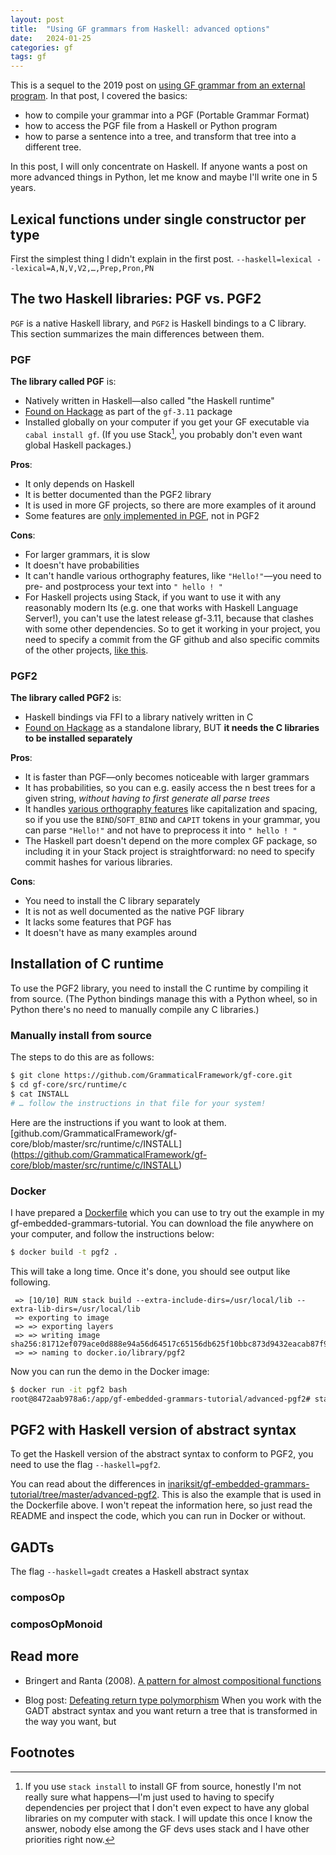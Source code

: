 ```yaml
---
layout: post
title:  "Using GF grammars from Haskell: advanced options"
date:   2024-01-25
categories: gf
tags: gf
---
```


This is a sequel to the 2019 post on [using GF grammar from an external program](../../../2019/12/12/embedding-grammars.html). In that post, I covered the basics:
- how to compile your grammar into a PGF (Portable Grammar Format)
- how to access the PGF file from a Haskell or Python program
- how to parse a sentence into a tree, and transform that tree into a different tree.

In this post, I will only concentrate on Haskell. If anyone wants a post on more advanced things in Python, let me know and maybe I'll write one in 5 years.


## Lexical functions under single constructor per type

First the simplest thing I didn't explain in the first post.
`--haskell=lexical --lexical=A,N,V,V2,…,Prep,Pron,PN`

## The two Haskell libraries: PGF vs. PGF2

`PGF` is a native Haskell library, and `PGF2` is Haskell bindings to a C library. This section summarizes the main differences between them.

### PGF
**The library called PGF** is:
- Natively written in Haskell—also called "the Haskell runtime"
- [Found on Hackage](https://hackage.haskell.org/package/gf-3.11/docs/PGF.html)  as part of the `gf-3.11` package
- Installed globally on your computer if you get your GF executable via `cabal install gf`. (If you use Stack[^1], you probably don't even want global Haskell packages.)

**Pros**:
- It only depends on Haskell
- It is better documented than the PGF2 library
- It is used in more GF projects, so there are more examples of it around
- Some features are [only implemented in PGF](https://github.com/GrammaticalFramework/gf-core/issues/131), not in PGF2

**Cons**:
- For larger grammars, it is slow
- It doesn't have probabilities
- It can't handle various orthography features, like `"Hello!"`—you need to pre- and postprocess your text into `" hello ! "`
- For Haskell projects using Stack, if you want to use it with any reasonably modern lts (e.g. one that works with Haskell Language Server!), you can't use the latest release gf-3.11, because that clashes with some other dependencies. So to get it working in your project, you need to specify a commit from the GF github and also specific commits of the other projects, [like this](https://github.com/inariksit/gf-embedded-grammars-tutorial/blob/4c238cde570bc79d2b05745195314073e5ae245a/stack.yaml#L9-L13).

### PGF2

**The library called PGF2** is:
- Haskell bindings via FFI to a library natively written in C
- [Found on Hackage](https://hackage.haskell.org/package/pgf2-1.3.0/docs/PGF2.html2) as a standalone library, BUT **it needs the C libraries to be installed separately**

**Pros**:
- It is faster than PGF—only becomes noticeable with larger grammars
- It has probabilities, so you can e.g. easily access the n best trees for a given string, _without having to first generate all parse trees_
- It handles [various orthography features](https://aclanthology.org/W15-3305/) like capitalization and spacing, so if you use the `BIND`/`SOFT_BIND` and `CAPIT` tokens in your grammar, you can parse `"Hello!"` and not have to preprocess it into `" hello ! "`
- The Haskell part doesn't depend on the more complex GF package, so including it in your Stack project is straightforward: no need to specify commit hashes for various libraries.

**Cons**:
- You need to install the C library separately
- It is not as well documented as the native PGF library
- It lacks some features that PGF has
- It doesn't have as many examples around


## Installation of C runtime

To use the PGF2 library, you need to install the C runtime by compiling it from source. (The Python bindings manage this with a Python wheel, so in Python there's no need to manually compile any C libraries.)

### Manually install from source
The steps to do this are as follows:

```bash
$ git clone https://github.com/GrammaticalFramework/gf-core.git
$ cd gf-core/src/runtime/c
$ cat INSTALL
# … follow the instructions in that file for your system!
```
Here are the instructions if you want to look at them. [github.com/GrammaticalFramework/gf-core/blob/master/src/runtime/c/INSTALL]
(https://github.com/GrammaticalFramework/gf-core/blob/master/src/runtime/c/INSTALL)

### Docker

I have prepared a [Dockerfile](https://gist.github.com/inariksit/b8545883ff3cb8b6688973c872494707) which you can use to try out the example in my gf-embedded-grammars-tutorial. You can download the file anywhere on your computer, and follow the instructions below:

```bash
$ docker build -t pgf2 .
```

This will take a long time. Once it's done, you should see output like following.

```
 => [10/10] RUN stack build --extra-include-dirs=/usr/local/lib --extra-lib-dirs=/usr/local/lib
 => exporting to image
 => => exporting layers
 => => writing image sha256:81712ef079ace0d888e94a56d64517c65156db625f10bbc873d9432eacab87f9
 => => naming to docker.io/library/pgf2
```

Now you can run the demo in the Docker image:

```bash
$ docker run -it pgf2 bash
root@8472aab978a6:/app/gf-embedded-grammars-tutorial/advanced-pgf2# stack run
```

## PGF2 with Haskell version of abstract syntax

To get the Haskell version of the abstract syntax to conform to PGF2, you need to use the flag `--haskell=pgf2`.

You can read about the differences in [inariksit/gf-embedded-grammars-tutorial/tree/master/advanced-pgf2](https://github.com/inariksit/gf-embedded-grammars-tutorial/tree/master/advanced-pgf2#readme). This is also the example that is used in the Dockerfile above. I won't repeat the information here, so just read the README and inspect the code, which you can run in Docker or without.




## GADTs

The flag `--haskell=gadt` creates a Haskell abstract syntax

### composOp



### composOpMonoid

## Read more

* Bringert and Ranta (2008). [A pattern for almost compositional functions](https://core.ac.uk/download/pdf/70575784.pdf)

* Blog post: [Defeating return type polymorphism](https://philipphagenlocher.de/post/defeating-return-type-polymorphism/) When you work with the GADT abstract syntax and you want return a tree that is transformed in the way you want, but

## Footnotes

[^1]: If you use `stack install` to install GF from source, honestly I'm not really sure what happens—I'm just used to having to specify dependencies per project that I don't even expect to have any global libraries on my computer with stack. I will update this once I know the answer, nobody else among the GF devs uses stack and I have other priorities right now.